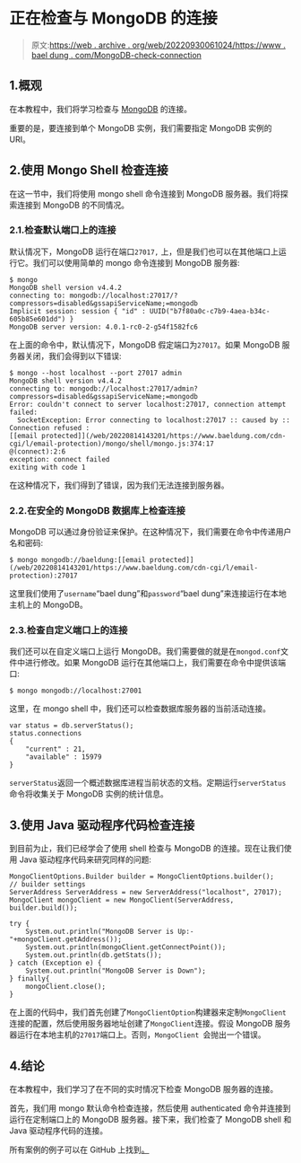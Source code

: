# 正在检查与 MongoDB 的连接

> 原文:[https://web . archive . org/web/20220930061024/https://www . bael dung . com/MongoDB-check-connection](https://web.archive.org/web/20220930061024/https://www.baeldung.com/mongodb-check-connection)

## 1.概观

在本教程中，我们将学习检查与 [MongoDB](https://web.archive.org/web/20220814143201/https://www.mongodb.com/) 的连接。

重要的是，要连接到单个 MongoDB 实例，我们需要指定 MongoDB 实例的 URI。

## 2.使用 Mongo Shell 检查连接

在这一节中，我们将使用 mongo shell 命令连接到 MongoDB 服务器。我们将探索连接到 MongoDB 的不同情况。

### 2.1.检查默认端口上的连接

默认情况下，MongoDB 运行在端口`27017,` 上，但是我们也可以在其他端口上运行它。我们可以使用简单的 mongo 命令连接到 MongoDB 服务器:

```
$ mongo
MongoDB shell version v4.4.2
connecting to: mongodb://localhost:27017/?compressors=disabled&gssapiServiceName;=mongodb
Implicit session: session { "id" : UUID("b7f80a0c-c7b9-4aea-b34c-605b85e601dd") }
MongoDB server version: 4.0.1-rc0-2-g54f1582fc6
```

在上面的命令中，默认情况下，MongoDB 假定端口为`27017`。如果 MongoDB 服务器关闭，我们会得到以下错误:

```
$ mongo --host localhost --port 27017 admin
MongoDB shell version v4.4.2
connecting to: mongodb://localhost:27017/admin?compressors=disabled&gssapiServiceName;=mongodb
Error: couldn't connect to server localhost:27017, connection attempt failed:
  SocketException: Error connecting to localhost:27017 :: caused by :: Connection refused :
[[email protected]](/web/20220814143201/https://www.baeldung.com/cdn-cgi/l/email-protection)/mongo/shell/mongo.js:374:17
@(connect):2:6
exception: connect failed
exiting with code 1
```

在这种情况下，我们得到了错误，因为我们无法连接到服务器。

### 2.2.在安全的 MongoDB 数据库上检查连接

MongoDB 可以通过身份验证来保护。在这种情况下，我们需要在命令中传递用户名和密码:

```
$ mongo mongodb://baeldung:[[email protected]](/web/20220814143201/https://www.baeldung.com/cdn-cgi/l/email-protection):27017
```

这里我们使用了`username`“bael dung”和`password`“bael dung”来连接运行在本地主机上的 MongoDB。

### 2.3.检查自定义端口上的连接

我们还可以在自定义端口上运行 MongoDB。我们需要做的就是在`mongod.conf`文件中进行修改。如果 MongoDB 运行在其他端口上，我们需要在命令中提供该端口:

```
$ mongo mongodb://localhost:27001
```

这里，在 mongo shell 中，我们还可以检查数据库服务器的当前活动连接。

```
var status = db.serverStatus();
status.connections
{
    "current" : 21,
    "available" : 15979
}
```

`serverStatus`返回一个概述数据库进程当前状态的文档。定期运行`serverStatus`命令将收集关于 MongoDB 实例的统计信息。

## 3.使用 Java 驱动程序代码检查连接

到目前为止，我们已经学会了使用 shell 检查与 MongoDB 的连接。现在让我们使用 Java 驱动程序代码来研究同样的问题:

```
MongoClientOptions.Builder builder = MongoClientOptions.builder();
// builder settings
ServerAddress ServerAddress = new ServerAddress("localhost", 27017);
MongoClient mongoClient = new MongoClient(ServerAddress, builder.build());

try {
    System.out.println("MongoDB Server is Up:- "+mongoClient.getAddress());
    System.out.println(mongoClient.getConnectPoint());
    System.out.println(db.getStats());
} catch (Exception e) {
    System.out.println("MongoDB Server is Down");
} finally{
    mongoClient.close();
}
```

在上面的代码中，我们首先创建了`MongoClientOption`构建器来定制`MongoClient`连接的配置，然后使用服务器地址创建了`MongoClient`连接。假设 MongoDB 服务器运行在本地主机的`27017`端口上。否则，`MongoClient `会抛出一个错误。

## 4.结论

在本教程中，我们学习了在不同的实时情况下检查 MongoDB 服务器的连接。

首先，我们用 mongo 默认命令检查连接，然后使用 authenticated 命令并连接到运行在定制端口上的 MongoDB 服务器。接下来，我们检查了 MongoDB shell 和 Java 驱动程序代码的连接。

所有案例的例子可以在 GitHub 上找到[。](https://web.archive.org/web/20220814143201/https://github.com/eugenp/tutorials/tree/master/persistence-modules/java-mongodb-2)
